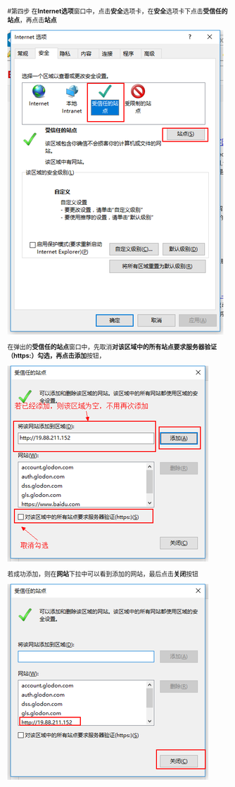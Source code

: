 #第四步
在**Internet选项**窗口中，点击**安全**选项卡，在**安全**选项卡下点击**受信任的站点**，再点击**站点** 

![setup-4-1](img/setup-4-1.png "步骤4-1")


在弹出的**受信任的站点**窗口中，先取消**对该区域中的所有站点要求服务器验证（https:）**勾选，再点击**添加**按钮，

![setup-4-2](img/setup-4-2.png "步骤4-2")

若成功添加，则在**网站**下拉中可以看到添加的网站，最后点击**关闭**按钮

![setup-4-3](img/setup-4-3.png "步骤4-3")